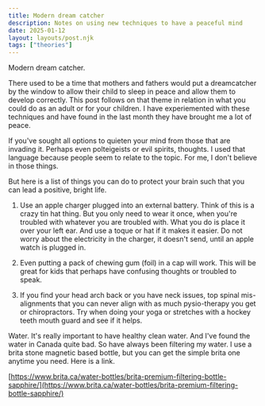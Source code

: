 ```yaml
---
title: Modern dream catcher
description: Notes on using new techniques to have a peaceful mind
date: 2025-01-12
layout: layouts/post.njk
tags: ["theories"]
---
```


Modern dream catcher.

There used to be a time that mothers and fathers would put a dreamcatcher by the window to allow their child to sleep in peace and allow them to develop correctly. This post follows on that theme in relation in what you could do as an adult or for your children. I have experiemented with these techniques and have found in the last month they have brought me a lot of peace.

If you've sought all options to quieten your mind from those that are invading it. Perhaps even polteigeists or evil spirits, thoughts. I used that language because people seem to relate to the topic. For me, I don't believe in those things.

But here is a list of things you can do to protect your brain such that you can lead a positive, bright life.

1. Use an apple charger plugged into an external battery. Think of this is a crazy tin hat thing. But you only need to wear it once, when you're troubled with whatever you are troubled with. What you do is place it over your left ear. And use a toque or hat if it makes it easier. Do not worry about the electricity in the charger, it doesn't send, until an apple watch is plugged in.

2. Even putting a pack of chewing gum (foil) in a cap will work. This will be great for kids that perhaps have confusing thoughts or troubled to speak.

3. If you find your head arch back or you have neck issues, top spinal mis-alignments that you can never align with as much pysio-therapy you get or chiropractors. Try when doing your yoga or stretches with a hockey teeth mouth guard and see if it helps.

Water.
It's really important to have healthy clean water. And I've found the water in Canada quite bad. So have always been filtering my water. I use a brita stone magnetic based bottle, but you can get the simple brita one anytime you need. Here is a link.

[https://www.brita.ca/water-bottles/brita-premium-filtering-bottle-sapphire/](https://www.brita.ca/water-bottles/brita-premium-filtering-bottle-sapphire/)

